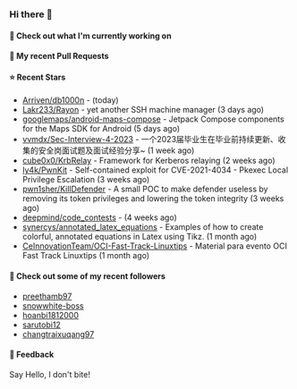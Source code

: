 ### Hi there 👋

#### 👷 Check out what I'm currently working on

#### 🔨 My recent Pull Requests


#### ⭐ Recent Stars

- [Arriven/db1000n](https://github.com/Arriven/db1000n) -  (today)
- [Lakr233/Rayon](https://github.com/Lakr233/Rayon) - yet another SSH machine manager (3 days ago)
- [googlemaps/android-maps-compose](https://github.com/googlemaps/android-maps-compose) - Jetpack Compose components for the Maps SDK for Android (5 days ago)
- [vvmdx/Sec-Interview-4-2023](https://github.com/vvmdx/Sec-Interview-4-2023) - 一个2023届毕业生在毕业前持续更新、收集的安全岗面试题及面试经验分享~ (1 week ago)
- [cube0x0/KrbRelay](https://github.com/cube0x0/KrbRelay) - Framework for Kerberos relaying  (2 weeks ago)
- [ly4k/PwnKit](https://github.com/ly4k/PwnKit) - Self-contained exploit for CVE-2021-4034 - Pkexec Local Privilege Escalation (3 weeks ago)
- [pwn1sher/KillDefender](https://github.com/pwn1sher/KillDefender) - A small POC to make defender useless by removing its token privileges and lowering the token integrity   (3 weeks ago)
- [deepmind/code_contests](https://github.com/deepmind/code_contests) -  (4 weeks ago)
- [synercys/annotated_latex_equations](https://github.com/synercys/annotated_latex_equations) - Examples of how to create colorful, annotated equations in Latex using Tikz. (1 month ago)
- [CeInnovationTeam/OCI-Fast-Track-Linuxtips](https://github.com/CeInnovationTeam/OCI-Fast-Track-Linuxtips) - Material para evento OCI Fast Track Linuxtips (1 month ago)

#### 👯 Check out some of my recent followers

- [preethamb97](https://github.com/preethamb97)
- [snowwhite-boss](https://github.com/snowwhite-boss)
- [hoanbi1812000](https://github.com/hoanbi1812000)
- [sarutobi12](https://github.com/sarutobi12)
- [changtraixuqang97](https://github.com/changtraixuqang97)

#### 💬 Feedback

Say Hello, I don't bite!